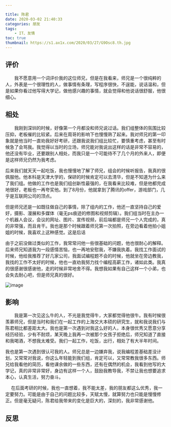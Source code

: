 ```yaml
---

title: 陈君 
date: 2020-03-02 21:40:33
categories: 朋友
tags:
    - IT、友情
toc: true
thumbnail: https://s1.ax1x.com/2020/03/27/G9Osc8.th.jpg
---
```


## 评价

　　我不愿意用一个词评价我的这位师兄，但是在我看来，师兄是一个很纯粹的人，外表是一个很理性的人，做事情有条理，写程序很快，不逞能，说话温和，但是如果你看过他写得大学记，做他感兴趣的事情，就会觉得和他说话很舒服，他很细心。

<!--more-->

## 相处

　　我刚到深圳的时候，好像第一个月都没和师兄说过话。我们组整体的氛围比较压抑，老板催的比较紧。后来在周哥的影响下也慢慢熟了起来。我对师兄的第一印象就是他当时一直劝我好好考研，还跟我说我们组比较忙，要慎重考虑，甚至有时候急了会骂我。我觉得以当时的立场，师兄能对我说出这样的话是非常不容易的，他还没有毕业，还要跟别人相处，而我只是一个可能待不了几个月的外来人，即便是这样师兄仍然为我考虑。

​       后来我们就天天一起吃饭，我也慢慢地了解了师兄，组会的时候听报告，我真的很佩服他。他本科是天津大学的，保研的时候肯定可以去清华，但是不知道为什么来了我们组。他做的工作也是我们组创新性最强的，在我看来比较难，但是他都完成地很好，老板也一再夸奖他。到了8月份，他就拿到了腾讯的offer，游戏部门，几乎是互联网公司的顶点。

​       但是师兄还是一如既往做自己的事情，除了组内的工作，他还一直坚持自己的爱好，摄影、漫展和多媒体（毫无ps痕迹的修图和视频剪辑）。我们组当时在主办一个机器人会议，会议的网址、图片、宣传视频，前后端都是师兄一个人完成的，真的非常强，而且肯干。我也是那个时候跟着师兄第一次拍照，在旁边看着他拍小姐姐的时候，我喜欢上这种感觉。这是后话

​      由于之前没做过类似的工作，我常常问他一些很基础的问题，他也很耐心的解释。后来师兄知道我为一段感情苦恼，也一再地安慰我，不嫌我执着。我找工作面试的时候，他给我推荐了好几家公司，我面试编程题不会的时候，他就坐在旁边教我，我找的工作不太好的时候，他也一直劝我努力找个编程高薪工作，诸如此类。我真的很感谢很感谢他，走的时候非常地舍不得。我想我如果有自己这样一个小弟，也会失去耐心吧，但是师兄真的很好。

![image](http://q6mb9zdoi.bkt.clouddn.com/chenjun.jpg)

## 影响

　　我是第一次见这么牛的人，不光是我觉得牛，大家都觉得他很牛。我有时候很羡慕师兄，但是当时和我们在一起工作的上海交大本硕的研究生，就和我说我们与陈君相比都差距太大。我也是第一次遇到对我这么好的人，本身很优秀又愿意分享经历经验，少有不耐烦，某天晚上我再一次被那个女孩子拒绝后，师兄知道了直接和我喝酒，不想我太难受。我们一起工作，吃饭，出行，相处了有大半年时间。

​       我也是第一次遇到很认可我的人。师兄总是一边嫌弃我，说我编程差基础差没计划，又常常对我说，你这么年轻能到我们组，肯定可以，又常常教我很多东西。师兄给我看他的简历，看他课余做的一些东西，还有在偶然的机会，我看到他写的大学记，真的非常非常好，身边有这样一个人，鼓励我教导我，不禁让我也想要追求本心，认真生活，努力奋斗。

　  在后面考研的时候，我也一直想着，我不能太差，我的朋友都这么优秀，我一定要努力。可能是由于自己的问题比较多，天赋太慢，就算努力也只能是慢慢修正。但是毫无疑问，陈君给我带来的变化是巨大的，深刻的，我非常感谢他。

## 反思

　　





